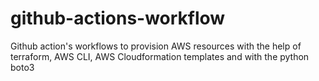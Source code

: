 # github-actions-workflow
Github action's workflows to provision AWS resources with the help of terraform, AWS CLI, AWS Cloudformation templates and with the python boto3
